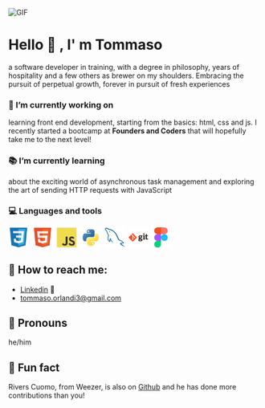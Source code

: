 ![GIF](https://media.giphy.com/media/KpJ47gKe6b7v7xQyWj/giphy.gif)


# Hello 👋 , I' m Tommaso
a software developer in training, with a degree in philosophy, years of hospitality and a few others as brewer on my shoulders. Embracing the pursuit of perpetual growth, forever in pursuit of fresh experiences

### 👷 I’m currently working on
learning front end development, starting from the basics: html, css and js. I recently started a bootcamp at **Founders and Coders** that will hopefully take me to the next level! 

### 📚 I’m currently learning
about the exciting world of asynchronous task management and exploring the art of sending HTTP requests with JavaScript

### 💻 Languages and tools
<div>
    <img src="https://github.com/devicons/devicon/blob/master/icons/css3/css3-original.svg"  title="CSS3" alt="CSS" width="40" height="40"/>&nbsp;
  <img src="https://github.com/devicons/devicon/blob/master/icons/html5/html5-original.svg" title="HTML5" alt="HTML" width="40" height="40"/>&nbsp;
  <img src="https://github.com/devicons/devicon/blob/master/icons/javascript/javascript-original.svg" title="JavaScript" alt="JavaScript" width="40" height="40"/>&nbsp;
  <img src="https://github.com/devicons/devicon/blob/master/icons/python/python-original.svg" title="Python" alt="Python" width="40" height="40"/>&nbsp;
  <img src="https://github.com/devicons/devicon/blob/master/icons/mysql/mysql-original.svg" title="MySql" alt="MySql" width="40" height="40"/>&nbsp;
    <img src="https://github.com/devicons/devicon/blob/master/icons/git/git-original-wordmark.svg" title="Git" **alt="Git" width="40" height="40"/>
  <img src="https://github.com/devicons/devicon/blob/master/icons/figma/figma-original.svg" title="Figma" alt="Figma"  width="40" height="40">
</div>

## 📡 How to reach me: 
- [Linkedin](https://www.linkedin.com/in/tommasoorlandi/) 🔗
- tommaso.orlandi3@gmail.com

## 🚻 Pronouns
he/him 

## 💩 Fun fact
Rivers Cuomo, from Weezer, is also on [Github](https://github.com/riverscuomo) and he has done more contributions than you!
<!--
Great resource: https://www.sitepoint.com/github-profile-readme/
-->
